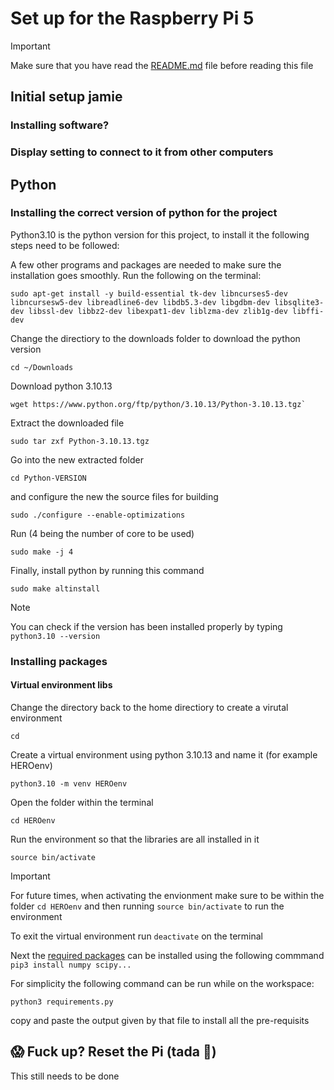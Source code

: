 # Set up for the Raspberry Pi 5
>[!important]
> Make sure that you have read the [README.md](README.md) file before reading this file
## Initial setup jamie 
### Installing software?
### Display setting to connect to it from other computers

## Python
### Installing the correct version of python for the project

Python3.10 is the python version for this project, to install it the following steps need to be followed:

A few other programs and packages are needed to make sure the installation goes smoothly. Run the following on the terminal:

    sudo apt-get install -y build-essential tk-dev libncurses5-dev libncursesw5-dev libreadline6-dev libdb5.3-dev libgdbm-dev libsqlite3-dev libssl-dev libbz2-dev libexpat1-dev liblzma-dev zlib1g-dev libffi-dev

Change the directiory to the downloads folder to download the python version

    cd ~/Downloads

Download python 3.10.13

    wget https://www.python.org/ftp/python/3.10.13/Python-3.10.13.tgz`

Extract the downloaded file

    sudo tar zxf Python-3.10.13.tgz

Go into the new extracted folder

    cd Python-VERSION

and configure the new the source files for building

    sudo ./configure --enable-optimizations

Run (4 being the number of core to be used)

    sudo make -j 4

Finally, install python by running this command

    sudo make altinstall

>[!note]
> You can check if the version has been installed properly by typing `python3.10 --version`

### Installing packages
#### Virtual environment libs
Change the directory back to the home directiory to create a virutal environment

    cd

Create a virtual environment using python 3.10.13 and name it (for example HEROenv)

    python3.10 -m venv HEROenv

Open the folder within the terminal

    cd HEROenv

Run the environment so that the libraries are all installed in it

    source bin/activate

> [!important]
> For future times, when activating the envionment make sure to be within the folder `cd HEROenv` and then running `source bin/activate` to run the environment

To exit the virtual environment run `deactivate` on the terminal

Next the [required packages](requirements.txt) can be installed using the following commmand `pip3 install numpy scipy...`

For simplicity the following command can be run while on the workspace:

    python3 requirements.py

copy and paste the output given by that file to install all the pre-requisits

## 😱 Fuck up? Reset the Pi (tada :tada:)

This still needs to be done
